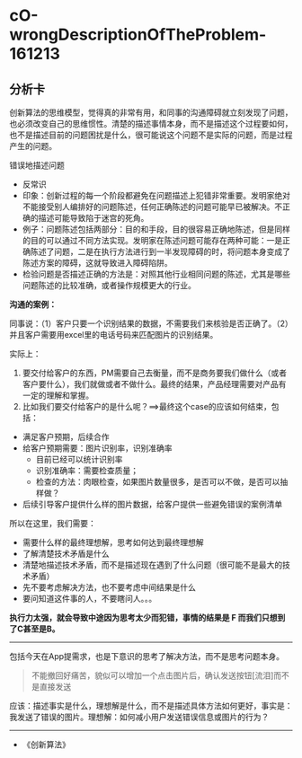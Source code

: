 # cO-wrongDescriptionOfTheProblem-161213

## 分析卡

创新算法的思维模型，觉得真的非常有用，和同事的沟通障碍就立刻发现了问题，也必须改变自己的思维惯性。清楚的描述事情本身，而不是描述这个过程要如何，也不是描述目前的问题困扰是什么，很可能说这个问题不是实际的问题，而是过程产生的问题。


错误地描述问题

- 反常识
- 印象：创新过程的每一个阶段都避免在问题描述上犯错非常重要。发明家绝对不能接受别人编排好的问题陈述，任何正确陈述的问题可能早已被解决。不正确的描述可能导致陷于迷宫的死角。
- 例子：问题陈述包括两部分：目的和手段，目的很容易正确地陈述，但是同样的目的可以通过不同方法实现。发明家在陈述问题可能存在两种可能：一是正确陈述了问题，二是在执行方法进行到一半发现障碍的时，将问题本身变成了陈述方案的障碍，这就导致进入障碍陷阱。
- 检验问题是否描述正确的方法是：对照其他行业相同问题的陈述，尤其是哪些问题陈述的比较准确，或者操作规模更大的行业。


**沟通的案例：**

同事说：（1）客户只要一个识别结果的数据，不需要我们来核验是否正确了。（2）并且客户需要用excel里的电话号码来匹配图片的识别结果。

实际上：

1. 要交付给客户的东西，PM需要自己去衡量，而不是商务要我们做什么（或者客户要什么），我们就做或者不做什么。最终的结果，产品经理需要对产品有一定的理解和掌握。
2. 比如我们要交付给客户的是什么呢？==>最终这个case的应该如何结束，包括：

- 满足客户预期，后续合作
- 给客户预期需要：图片识别率，识别准确率
	- 目前已经可以统计识别率
	- 识别准确率：需要检查质量；
	- 检查的方法：肉眼检查，如果图片数量很多，是否可以不做，是否可以抽样做？
- 后续引导客户提供什么样的图片数据，给客户提供一些避免错误的案例清单


所以在这里，我们需要：


- 需要什么样的最终理想解，思考如何达到最终理想解
- 了解清楚技术矛盾是什么
- 清楚地描述技术矛盾，而不是描述现在遇到了什么问题（很可能不是最大的技术矛盾）
- 先不要考虑解决方法，也不要考虑中间结果是什么
- 要问知道这件事的人，不要瞎问人。。。



**执行力太强，就会导致中途因为思考太少而犯错，事情的结果是 F 而我们只想到了C甚至是B。**


---

包括今天在App提需求，也是下意识的思考了解决方法，而不是思考问题本身。

> 不能撤回好痛苦，貌似可以增加一个点击图片后，确认发送按钮[流泪]而不是直接发送

应该：描述事实是什么，理想解是什么，而不是描述具体方法如何更好，事实是：我发送了错误的图片。理想解：如何减小用户发送错误信息或图片的行为？

---

- 《创新算法》